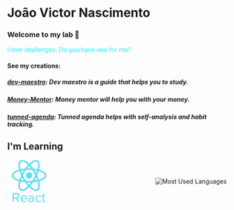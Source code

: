 # João Victor Nascimento

### Welcome to my lab 🔬
<p style="color: cyan;">I love challenges. Do you have one for me?</p>

#### See my creations:
##### [dev-maestro](https://github.com/Vitor45QW/dev-maestro): Dev maestro is a guide that helps you to study.
##### [Money-Mentor](https://github.com/Vitor45QW/Money-Mentor): Money mentor will help you with your money.
##### [tunned-agenda](https://github.com/Vitor45QW/tunned-agenda): Tunned agenda helps with self-analysis and habit tracking.


## I'm Learning

<div style="display: flex; justify-content: space-between; align-items: center; gap: 20px;">

  <img src="https://raw.githubusercontent.com/devicons/devicon/master/icons/react/react-original-wordmark.svg" style="width: 100px; height: 100px;" alt="React">

  <img src="https://github-readme-stats.vercel.app/api/top-langs/?username=Vitor45QW&layout=compact&theme=radical" alt="Most Used Languages">
</div>
